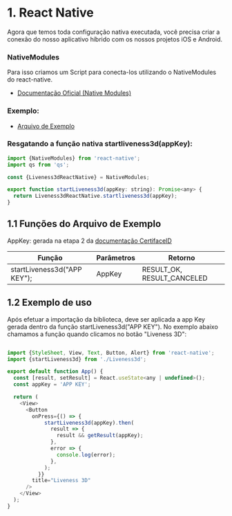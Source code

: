 # 1. React Native

Agora que temos toda configuração nativa executada, você precisa criar a conexão do nosso aplicativo híbrido com os nossos projetos iOS e Android.

### NativeModules

Para isso criamos um Script para conecta-los utilizando o NativeModules do react-native.

- [Documentação Oficial (Native Modules)](https://reactnative.dev/docs/native-modules-android)

### Exemplo:

- [Arquivo de Exemplo](https://github.com/oititec/liveness3d-bridge-rn/Liveness3D)

### Resgatando a função nativa startliveness3d(appKey):

```js
import {NativeModules} from 'react-native';
import qs from 'qs';

const {Liveness3dReactNative} = NativeModules;

export function startLiveness3d(appKey: string): Promise<any> {
  return Liveness3dReactNative.startliveness3d(appKey);
}
```

## 1.1 Funções do Arquivo de Exemplo

AppKey: gerada na etapa 2 da [documentação CertifaceID](https://certifaceid.readme.io/docs/integra%C3%A7%C3%A3o-atualizada 'Guia de Integração API v1.2')

| Função                      | Parâmetros | Retorno                    |
| --------------------------- | ---------- | -------------------------- |
| startLiveness3d("APP KEY"); | AppKey     | RESULT_OK, RESULT_CANCELED |

## 1.2 Exemplo de uso

Após efetuar a importação da biblioteca, deve ser aplicada a app Key gerada dentro da função startLiveness3d("APP KEY"). No exemplo abaixo chamamos a função quando clicamos no botão "Liveness 3D":

```js

import {StyleSheet, View, Text, Button, Alert} from 'react-native';
import {startLiveness3d} from './Liveness3d';

export default function App() {
  const [result, setResult] = React.useState<any | undefined>();
  const appKey = 'APP KEY';

  return (
    <View>
      <Button
        onPress={() => {
            startLiveness3d(appKey).then(
              result => {
                result && getResult(appKey);
              },
              error => {
                console.log(error);
              },
            );
          }}
        title="Liveness 3D"
      />
    </View>
  );
}
```
